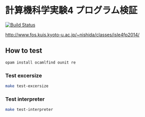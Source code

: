 # 計算機科学実験4 プログラム検証

[![Build Status](https://travis-ci.org/tyage/experiment-4-ocaml.svg?branch=master)](https://travis-ci.org/tyage/experiment-4-ocaml)

http://www.fos.kuis.kyoto-u.ac.jp/~nishida/classes/isle4fp2014/

## How to test

```sh
opam install ocamlfind ounit re
```

### Test excersize

```sh
make test-excersize
```

### Test interpreter

```sh
make test-interpreter
```
